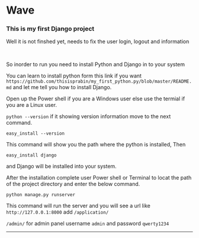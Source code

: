 # Wave
<h3>This is my first Django project</h3>
<p>Well it is not finshed yet, needs to fix the user login, logout and information</p>
<br>
<p>So inorder to run you need to install Python and Django in to your system</p>
<p>You can learn to install python form this link if you want <code>https://github.com/thisisprabin/my_first_python.py/blob/master/README.md</code> and let me tell you how to install Django.</p>

<p>Open up the Power shell if you are a Windows user else use the termial if you are a Linux user.</p>
<p><code>python --version</code> if it showing version information move to the next command.</p>
<code>easy_install --version</code>
<p>This command will show you the path where the python is installed, Then</p>
<code>easy_install django</code>
<p>and Django will be installed into your system.</p>

<p>After the installation complete user Power shell or Terminal to locat the path of the project directory and enter the below command.</p>

<code>python manage.py runserver</code>
<p>This command will run the server and you will see a url like <code>http://127.0.0.1:8000</code> add <code>/application/</code><p>
<p><code>/admin/</code> for admin panel username <code>admin</code> and password <code>qwerty1234</code></p>

<hr>

